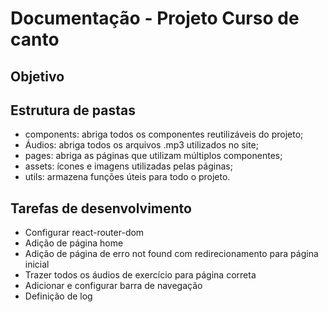 # Documentação - Projeto Curso de canto 

## Objetivo 
## Estrutura de pastas

-  components: abriga todos os componentes reutilizáveis do projeto;
-  Áudios: abriga todos os arquivos .mp3 utilizados no site;
- pages: abriga as páginas que utilizam múltiplos componentes; 
-  assets: ícones e imagens utilizadas pelas páginas;
-  utils: armazena funções úteis para todo o projeto.
## Tarefas de desenvolvimento 
- Configurar react-router-dom 
- Adição de página home 
-  Adição de página de erro not found  com redirecionamento para página inicial 
-   Trazer todos os áudios de exercício para página correta 
-    Adicionar e configurar barra de navegação 
-   Definição de log 